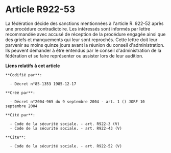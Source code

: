 # Article R922-53

La fédération décide des sanctions mentionnées à l'article R. 922-52 après une procédure contradictoire. Les intéressés sont
informés par lettre recommandée avec accusé de réception de la procédure engagée ainsi que des griefs et manquements qui leur
sont reprochés. Cette lettre doit leur parvenir au moins quinze jours avant la réunion du conseil d'administration. Ils
peuvent demander à être entendus par le conseil d'administration de la fédération et se faire représenter ou assister lors de
leur audition.

**Liens relatifs à cet article**

	**Codifié par**:

	  - Décret n°85-1353 1985-12-17

	**Créé par**:

	  - Décret n°2004-965 du 9 septembre 2004 - art. 1 () JORF 10 septembre 2004

	**Cité par**:

	  - Code de la sécurité sociale. - art. R922-3 (V)
	  - Code de la sécurité sociale. - art. R922-43 (V)

	**Cite**:

	  - Code de la sécurité sociale. - art. R922-52 (V)
